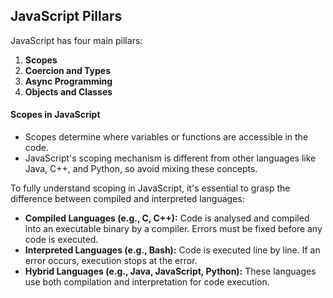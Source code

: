 ## JavaScript Pillars

JavaScript has four main pillars:

1. **Scopes**
2. **Coercion and Types**
3. **Async Programming**
4. **Objects and Classes**

#### Scopes in JavaScript
- Scopes determine where variables or functions are accessible in the code.
- JavaScript's scoping mechanism is different from other languages like Java, C++, and Python, so avoid mixing these concepts.

To fully understand scoping in JavaScript, it's essential to grasp the difference between compiled and interpreted languages:

- **Compiled Languages (e.g., C, C++):** Code is analysed and compiled into an executable binary by a compiler. Errors must be fixed before any code is executed.
- **Interpreted Languages (e.g., Bash):** Code is executed line by line. If an error occurs, execution stops at the error.
- **Hybrid Languages (e.g., Java, JavaScript, Python):** These languages use both compilation and interpretation for code execution.
